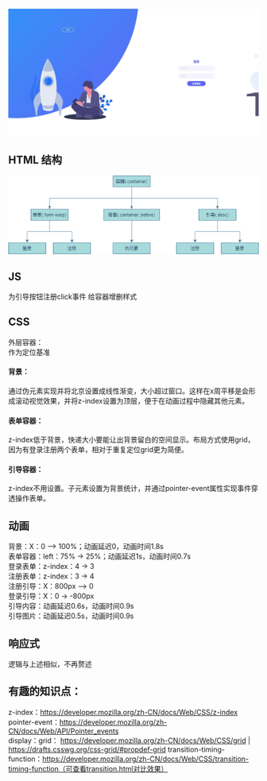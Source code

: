 ![预览](./doc/preview.jpg)

## HTML 结构
![html结构](./doc/html-struct.png)

## JS
为引导按钮注册click事件
给容器增删样式

## CSS
外层容器：  
作为定位基准  

#### 背景：  
通过伪元素实现并将北京设置成线性渐变，大小超过窗口。这样在x周平移是会形成滚动视觉效果，并将z-index设置为顶层，便于在动画过程中隐藏其他元素。  
#### 表单容器：  
z-index低于背景，快递大小要能让出背景留白的空间显示。布局方式使用grid，因为有登录注册两个表单，相对于重复定位grid更为简便。

#### 引导容器：  
z-index不用设置。子元素设置为背景统计，并通过pointer-event属性实现事件穿透操作表单。

## 动画
背景：X：0 –> 100%；动画延迟0，动画时间1.8s  
表单容器：left：75% -> 25%；动画延迟1s，动画时间0.7s  
登录表单：z-index：4 -> 3  
注册表单：z-index：3 -> 4  
注册引导：X：800px –> 0  
登录引导：X：0 -> -800px  
引导内容：动画延迟0.6s，动画时间0.9s  
引导图片：动画延迟0.5s，动画时间0.9s  

## 响应式
逻辑与上述相似，不再赘述

## 有趣的知识点：
z-index：https://developer.mozilla.org/zh-CN/docs/Web/CSS/z-index  
pointer-event：https://developer.mozilla.org/zh-CN/docs/Web/API/Pointer_events  
display：grid：
https://developer.mozilla.org/zh-CN/docs/Web/CSS/grid | 
https://drafts.csswg.org/css-grid/#propdef-grid
transition-timing-function：https://developer.mozilla.org/zh-CN/docs/Web/CSS/transition-timing-function（可查看transition.html对比效果）